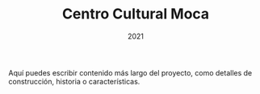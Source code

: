 ﻿---
title: Centro Cultural Moca
description: Espacio comunitario que celebra la cultura local
date: 2021
type: Cultural
location: Moca, RD
meters: 800m²
tags: ["Centro Cultural", "Arquitectura"]
img:
  cover: "../../../PortfolioArquitectoAstro/Projects/project-img-3.webp"
  secondary: ""
  Others: []  
---

Aquí puedes escribir contenido más largo del proyecto, como detalles de construcción, historia o características.